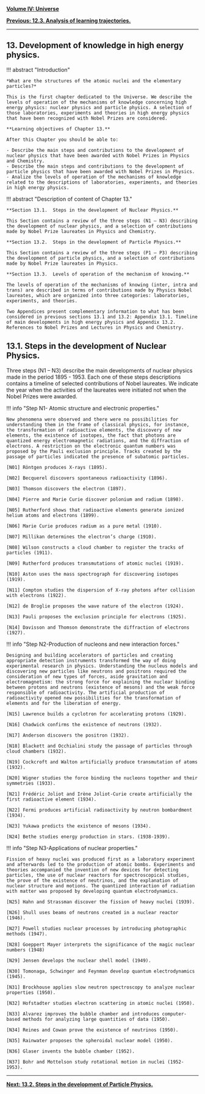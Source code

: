 
[**Volume IV: Universe**](./volume-IV.md)

[**Previous: 12.3. Analysis of learning trajectories.**](https://modphysnobel.github.io/vol-III/vol-III-chap-12-sect-3/) 

***

## 13. Development of knowledge in high energy physics.     

!!! abstract "Introduction"

	*What are the structures of the atomic nuclei and the elementary particles?*

	This is the first chapter dedicated to the Universe. We describe the levels of operation of the mechanisms of knowledge concerning high energy physics: nuclear physics and particle physics. A selection of those laboratories, experiments and theories in high energy physics that have been recognized with Nobel Prizes are considered.

	**Learning objectives of Chapter 13.**
	
	After this Chapter you should be able to: 

	- Describe the main steps and contributions to the development of nuclear physics that have been awarded with Nobel Prizes in Physics and Chemistry.
	- Describe the main steps and contributions to the development of particle physics that have been awarded with Nobel Prizes in Physics.   
	- Analize the levels of operation of the mechanisms of knowledge related to the descriptions of laboratories, experiments, and theories in high energy physics.

!!! abstract "Description of content of Chapter 13."

	**Section 13.1.  Steps in the development of Nuclear Physics.**

	This Section contains a review of the three steps (N1 – N3) describing the development of nuclear physics, and a selection of contributions made by Nobel Prize laureates in Physics and Chemistry. 

	**Section 13.2.  Steps in the development of Particle Physics.**

	This Section contains a review of the three steps (P1 – P3) describing the development of particle physics, and a selection of contributions made by Nobel Prize laureates in Physics. 

	**Section 13.3.  Levels of operation of the mechanism of knowing.**

	The levels of operation of the mechanisms of knowing (inter, intra and trans) are described in terms of contributions made by Physics Nobel laureates, which are organized into three categories: laboratories, experiments, and theories. 

	Two Appendices present complementary information to what has been considered in previous sections 13.1 and 13.2: Appendix 13.1. Timeline of main developments in high energy physics and Appendix 13.2. References to Nobel Prizes and Lectures in Physics and Chemistry.

## 13.1. Steps in the development of Nuclear Physics.

Three steps (N1 – N3) describe the main developments of nuclear physics made in the period 1895 - 1953. Each one of these steps descriptions contains a timeline of selected contributions of Nobel laureates. We indicate the year when the activities of the laureates were initiated not when the Nobel Prizes were awarded.

!!! info "Step N1- Atomic structure and electronic properties."

	New phenomena were observed and there were no possibilities for understanding them in the frame of classical physics, for instance, the transformation of radioactive elements, the discovery of new elements, the existence of isotopes, the fact that photons are quantized energy electromagnetic radiations, and the diffraction of electrons. A restriction on the electronic quantum numbers was proposed by the Pauli exclusion principle. Tracks created by the passage of particles indicated the presence of subatomic particles.

	[N01] Röntgen produces X-rays (1895).

	[N02] Becquerel discovers spontaneous radioactivity (1896).
	
	[N03] Thomson discovers the electron (1897).
	
	[N04] Pierre and Marie Curie discover polonium and radium (1898).
	
	[N05] Rutherford shows that radioactive elements generate ionized helium atoms and electrons (1899).

	[N06] Marie Curie produces radium as a pure metal (1910).

	[N07] Millikan determines the electron’s charge (1910).

	[N08] Wilson constructs a cloud chamber to register the tracks of particles (1911).

	[N09] Rutherford produces transmutations of atomic nuclei (1919).

	[N10] Aston uses the mass spectrograph for discovering isotopes (1919).

	[N11] Compton studies the dispersion of X-ray photons after collision with electrons (1922).

	[N12] de Broglie proposes the wave nature of the electron (1924).

	[N13] Pauli proposes the exclusion principle for electrons (1925).

	[N14] Davisson and Thomson demonstrate the diffraction of electrons (1927).

!!! info "Step N2-Production of nucleons and new interaction forces."

	Designing and building accelerators of particles and creating appropriate detection instruments transformed the way of doing experimental research in physics. Understanding the nucleus models and discovering new particles like neutrons and positrons required the consideration of new types of forces, aside gravitation and electromagnetism: the strong force for explaining the nuclear binding between protons and neutrons (existence of mesons) and the weak force responsible of radioactivity. The artificial production of radioactivity opened new possibilities for the transformation of elements and for the liberation of energy.

	[N15] Lawrence builds a cyclotron for accelerating protons (1929).
	
	[N16] Chadwick confirms the existence of neutrons (1932).

	[N17] Anderson discovers the positron (1932).

	[N18] Blackett and Occhialini study the passage of particles through cloud chambers (1932).

	[N19] Cockcroft and Walton artificially produce transmutation of atoms (1932).

	[N20] Wigner studies the force binding the nucleons together and their symmetries (1933). 

	[N21] Frédéric Joliot and Irène Joliot-Curie create artificially the first radioactive element (1934).

	[N22] Fermi produces artificial radioactivity by neutron bombardment (1934).
	
	[N23] Yukawa predicts the existence of mesons (1934).
	
	[N24] Bethe studies energy production in stars. (1938-1939).

!!! info "Step N3-Applications of nuclear properties."

	Fission of heavy nuclei was produced first as a laboratory experiment and afterwards led to the production of atomic bombs. Experiments and theories accompanied the invention of new devices for detecting particles, the use of nuclear reactors for spectroscopical studies, the prove of the existence of neutrinos, and the explanation of nuclear structure and motions. The quantized interaction of radiation with matter was proposed by developing quantum electrodynamics.

	[N25] Hahn and Strassman discover the fission of heavy nuclei (1939).
	
	[N26] Shull uses beams of neutrons created in a nuclear reactor (1946).

	[N27] Powell studies nuclear processes by introducing photographic methods (1947).

	[N28] Goeppert Mayer interprets the significance of the magic nuclear numbers (1948)
	
	[N29] Jensen develops the nuclear shell model (1949).

	[N30] Tomonaga, Schwinger and Feynman develop quantum electrodynamics (1945).

	[N31] Brockhouse applies slow neutron spectroscopy to analyze nuclear properties (1950).

	[N32] Hofstadter studies electron scattering in atomic nuclei (1950).

	[N33] Alvarez improves the bubble chamber and introduces computer-based methods for analyzing large quantities of data (1950).

	[N34] Reines and Cowan prove the existence of neutrinos (1950).

	[N35] Rainwater proposes the spheroidal nuclear model (1950).

	[N36] Glaser invents the bubble chamber (1952).

	[N37] Bohr and Mottelson study rotational motion in nuclei (1952-1953).

***

[**Next: 13.2. Steps in the development of Particle Physics.**](./vol-IV-chap-13-sect-2.md)

